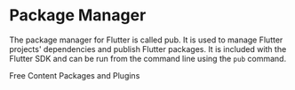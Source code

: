 # Package Manager

The package manager for Flutter is called pub. It is used to manage Flutter projects' dependencies and publish Flutter packages. It is included with the Flutter SDK and can be run from the command line using the `pub` command.

<ResourceGroupTitle>Free Content</ResourceGroupTitle>
<BadgeLink colorScheme='blue' badgeText='Official Docs' href='https://docs.flutter.dev/development/packages-and-plugins'>Packages and Plugins</BadgeLink>
